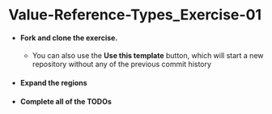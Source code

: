 # Value-Reference-Types_Exercise-01

- #### Fork and clone the exercise. 
   - You can also use the **Use this template** button, which will start a new repository without any of the previous commit history
- #### Expand the **regions**
- #### Complete all of the TODOs

